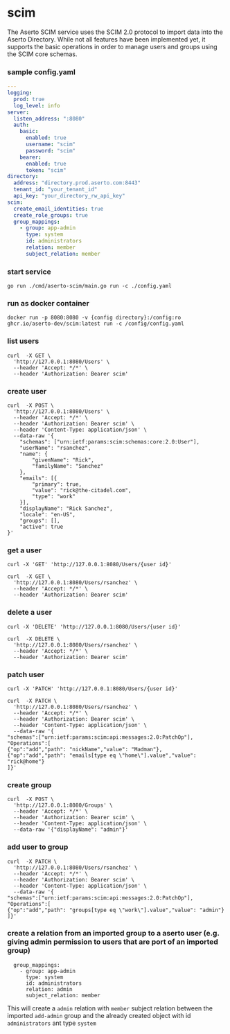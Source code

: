 # scim
The Aserto SCIM service uses the SCIM 2.0 protocol to import data into the Aserto Directory. While not all features have been implemented yet, it supports the basic operations in order to manage users and groups using the SCIM core schemas.

### sample config.yaml
```yaml
---
logging:
  prod: true
  log_level: info
server:
  listen_address: ":8080"
  auth:
    basic:
      enabled: true
      username: "scim"
      password: "scim"
    bearer:
      enabled: true
      token: "scim"
directory:
  address: "directory.prod.aserto.com:8443"
  tenant_id: "your_tenant_id"
  api_key: "your_directory_rw_api_key"
scim:
  create_email_identities: true
  create_role_groups: true
  group_mappings:
    - group: app-admin
      type: system
      id: administrators
      relation: member
      subject_relation: member
```

### start service
```
go run ./cmd/aserto-scim/main.go run -c ./config.yaml
```

### run as docker container

```
docker run -p 8080:8080 -v {config directory}:/config:ro ghcr.io/aserto-dev/scim:latest run -c /config/config.yaml
```

### list users

```
curl  -X GET \
  'http://127.0.0.1:8080/Users' \
  --header 'Accept: */*' \
  --header 'Authorization: Bearer scim'
```

### create user
```
curl  -X POST \
  'http://127.0.0.1:8080/Users' \
  --header 'Accept: */*' \
  --header 'Authorization: Bearer scim' \
  --header 'Content-Type: application/json' \
  --data-raw '{
    "schemas": ["urn:ietf:params:scim:schemas:core:2.0:User"],
    "userName": "rsanchez",
    "name": {
        "givenName": "Rick",
        "familyName": "Sanchez"
    },
    "emails": [{
        "primary": true,
        "value": "rick@the-citadel.com",
        "type": "work"
    }],
    "displayName": "Rick Sanchez",
    "locale": "en-US",
    "groups": [],
    "active": true
}'
```

### get a user
`curl -X 'GET' 'http://127.0.0.1:8080/Users/{user id}' `

```
curl  -X GET \
  'http://127.0.0.1:8080/Users/rsanchez' \
  --header 'Accept: */*' \
  --header 'Authorization: Bearer scim'
```

### delete a user
`curl -X 'DELETE' 'http://127.0.0.1:8080/Users/{user id}'`

```
curl  -X DELETE \
  'http://127.0.0.1:8080/Users/rsanchez' \
  --header 'Accept: */*' \
  --header 'Authorization: Bearer scim'
```

### patch user
`curl -X 'PATCH' 'http://127.0.0.1:8080/Users/{user id}'`

```
curl  -X PATCH \
  'http://127.0.0.1:8080/Users/rsanchez' \
  --header 'Accept: */*' \
  --header 'Authorization: Bearer scim' \
  --header 'Content-Type: application/json' \
  --data-raw '{
"schemas":["urn:ietf:params:scim:api:messages:2.0:PatchOp"],
"Operations":[
{"op":"add","path": "nickName","value": "Madman"},
{"op":"add","path": "emails[type eq \"home\"].value","value": "rick@home"}
]}'
```

### create group
```
curl  -X POST \
  'http://127.0.0.1:8080/Groups' \
  --header 'Accept: */*' \
  --header 'Authorization: Bearer scim' \
  --header 'Content-Type: application/json' \
  --data-raw '{"displayName": "admin"}'
```

### add user to group
```
curl  -X PATCH \
  'http://127.0.0.1:8080/Users/rsanchez' \
  --header 'Accept: */*' \
  --header 'Authorization: Bearer scim' \
  --header 'Content-Type: application/json' \
  --data-raw '{
"schemas":["urn:ietf:params:scim:api:messages:2.0:PatchOp"],
"Operations":[
{"op":"add","path": "groups[type eq \"work\"].value","value": "admin"}
]}'
```

### create a relation from an imported group to a aserto user (e.g. giving admin permission to users that are port of an imported group)
```
  group_mappings:
    - group: app-admin
      type: system
      id: administrators
      relation: admin
      subject_relation: member
```
This will create a `admin` relation with `member` subject relation between the imported `add-admin` group and the already created object with id `administrators` ant type `system`